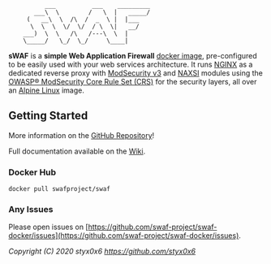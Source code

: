 ```text
          ___          ___    _________
       ___\  \        /   \  |   _____/
     (   __\  \  /\  /  _  \ |  |___
      \  \  \  \/  \/  / \  \|   __/
    ___)  \  \   /\   /---\  \  |
    \_____/   \_/  \_/     \____|
```

**sWAF** is a **simple Web Application Firewall** [docker image](https://hub.docker.com/r/swafproject/swaf), pre-configured to be easily used with your web services architecture. It runs [NGINX](https://www.nginx.com/) as a dedicated reverse proxy with [ModSecurity v3](https://www.modsecurity.org/) and [NAXSI](https://github.com/nbs-system/naxsi) modules using the [OWASP® ModSecurity Core Rule Set (CRS)](https://coreruleset.org/) for the security layers, all over an [Alpine Linux](https://www.alpinelinux.org/) image.

## Getting Started

More information on the [GitHub Repository](https://github.com/swaf-project/swaf-docker)!

Full documentation available on the [Wiki](https://github.com/swaf-project/swaf-docker/wiki).

### Docker Hub

```docker pull swafproject/swaf```

### Any Issues

Please open issues on [https://github.com/swaf-project/swaf-docker/issues](https://github.com/swaf-project/swaf-docker/issues).

_Copyright (C) 2020  styx0x6 <https://github.com/styx0x6>_
